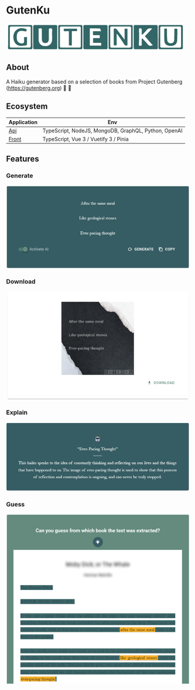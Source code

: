 # GutenKu

<img src="/gutenku-vue/src/assets/img/logo.png/gutenku.png" />

## About

A Haiku generator based on a selection of books from Project Gutenberg (https://gutenberg.org) 🌸 🗻

## Ecosystem

<table>
  <thead>
    <tr>
      <th>Application</th>
      <th>Env</th>
    </tr>
  </thead>

  <tbody>
    <tr>
      <td>
        <a href=/gutenku-api/README.md#installation">Api</a>
      </td>
      <td>
        TypeScript, NodeJS, MongoDB, GraphQL, Python, OpenAI
      </td>
    </tr>
    <tr>
      <td>
        <a href=/gutenku-vue/README.md#installation">Front</a>
      </td>
      <td>
        TypeScript, Vue 3 / Vuetify 3 / Pinia
      </td>
    </tr>
  </tbody>
</table>

## Features

### Generate

<img src="/gutenku-vue/src/assets/img/haiku_card.png" style="max-width: 500px" />

### Download

<img src="/gutenku-vue/src/assets/img/canvas_card.png" style="max-width: 500px" />

### Explain

<img src="/gutenku-vue/src/assets/img/ai_card.png" style="max-width: 500px" />

### Guess

<img src="/gutenku-vue/src/assets/img/chapter_card.png" style="max-width: 500px" />
